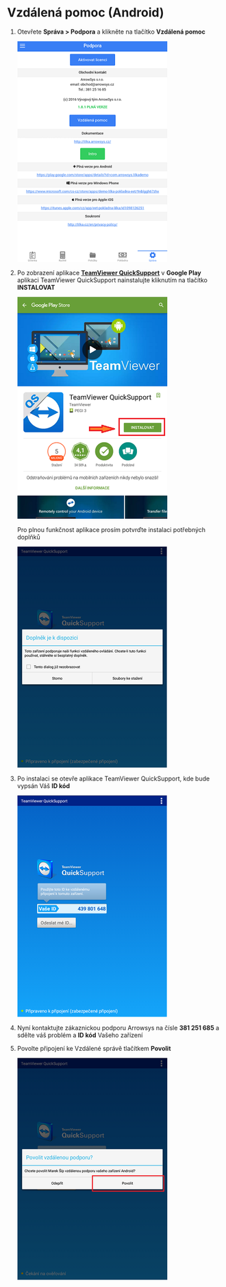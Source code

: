# Vzdálená pomoc \(Android\)

1. Otevřete **Správa &gt; Podpora** a klikněte na tlačítko **Vzdálená pomoc**

   ![](Support1.png)

2. Po zobrazení aplikace [**TeamViewer QuickSupport**](https://play.google.com/store/apps/details?id=com.teamviewer.quicksupport.market&hl=cs) v **Google Play** aplikaci TeamViewer QuickSupport nainstalujte kliknutím na tlačítko **INSTALOVAT**

   ![](Support2.png)

   Pro plnou funkčnost aplikace prosím potvrďte instalaci potřebných doplňků

   ![](Support3.png)

3. Po instalaci se otevře aplikace TeamViewer QuickSupport, kde bude vypsán Váš **ID kód**

   ![](support4.png)

4. Nyní kontaktujte zákaznickou podporu Arrowsys na čísle **381 251 685** a sdělte váš problém a **ID kód** Vašeho zařízení

5. Povolte připojení ke Vzdálené správě tlačítkem **Povolit**

   ![](support5.png)




